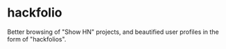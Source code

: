 # hackfolio
Better browsing of "Show HN" projects, and beautified user profiles in the form of "hackfolios".

